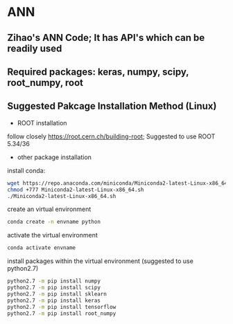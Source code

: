 # ANN
## Zihao's ANN Code; It has API's which can be readily used
## Required packages: keras, numpy, scipy, root_numpy, root


## Suggested Pakcage Installation Method (Linux)

* ROOT installation

follow closely https://root.cern.ch/building-root; Suggested to use ROOT 5.34/36


* other package installation

install conda:

```sh
wget https://repo.anaconda.com/miniconda/Miniconda2-latest-Linux-x86_64.sh
chmod +777 Miniconda2-latest-Linux-x86_64.sh
./Miniconda2-latest-Linux-x86_64.sh
```

create an virtual environment

```sh
conda create -n envname python
```

activate the virtual environment

```sh
conda activate envname
```

install packages within the virtual environment (suggested to use python2.7)

```sh
python2.7 -m pip install numpy
python2.7 -m pip install scipy
python2.7 -m pip install sklearn
python2.7 -m pip install keras
python2.7 -m pip install tensorflow
python2.7 -m pip install root_numpy
```

